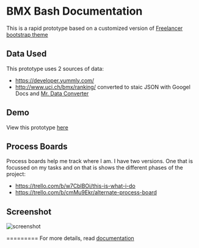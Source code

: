 BMX Bash Documentation
=========================

This is a rapid prototype based on a customized version of [Freelancer bootstrap theme ](http://startbootstrap.com/templates/freelancer/)

## Data Used
This prototype uses 2 sources of data:
- https://developer.yummly.com/
- http://www.uci.ch/bmx/ranking/ converted to staic JSON with Googel Docs and [Mr. Data Converter](http://shancarter.github.io/mr-data-converter/) 

## Demo
View this prototype [here](https://carbondesign.github.io/thisiswhatido)

## Process Boards
Process boards help me track where I am. I have two versions. One that is focussed on my tasks and on that is shows the different phases of the project:
- https://trello.com/b/w7CblBOi/this-is-what-i-do
- https://trello.com/b/cmMu9Ekr/alternate-process-board

## Screenshot
![screenshot](https://raw.github.com/carbondesign/thisiswhatido/gh-pages/screenshot.png)

=========
For more details, read [documentation](http://jekyllrb.com/)
